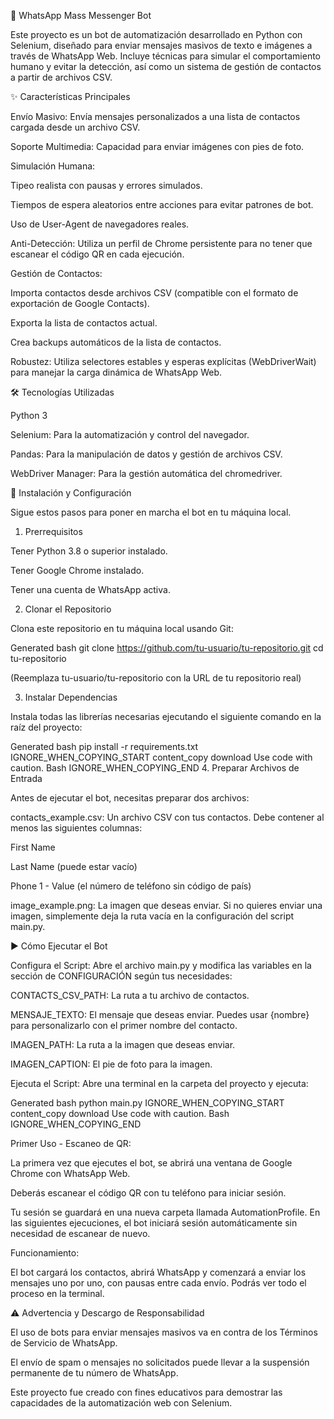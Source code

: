 🤖 WhatsApp Mass Messenger Bot

Este proyecto es un bot de automatización desarrollado en Python con Selenium, diseñado para enviar mensajes masivos de texto e imágenes a través de WhatsApp Web. Incluye técnicas para simular el comportamiento humano y evitar la detección, así como un sistema de gestión de contactos a partir de archivos CSV.

<!-- Reemplaza esto con un GIF de tu bot en acción si quieres -->

✨ Características Principales

Envío Masivo: Envía mensajes personalizados a una lista de contactos cargada desde un archivo CSV.

Soporte Multimedia: Capacidad para enviar imágenes con pies de foto.

Simulación Humana:

Tipeo realista con pausas y errores simulados.

Tiempos de espera aleatorios entre acciones para evitar patrones de bot.

Uso de User-Agent de navegadores reales.

Anti-Detección: Utiliza un perfil de Chrome persistente para no tener que escanear el código QR en cada ejecución.

Gestión de Contactos:

Importa contactos desde archivos CSV (compatible con el formato de exportación de Google Contacts).

Exporta la lista de contactos actual.

Crea backups automáticos de la lista de contactos.

Robustez: Utiliza selectores estables y esperas explícitas (WebDriverWait) para manejar la carga dinámica de WhatsApp Web.

🛠️ Tecnologías Utilizadas

Python 3

Selenium: Para la automatización y control del navegador.

Pandas: Para la manipulación de datos y gestión de archivos CSV.

WebDriver Manager: Para la gestión automática del chromedriver.

🚀 Instalación y Configuración

Sigue estos pasos para poner en marcha el bot en tu máquina local.

1. Prerrequisitos

Tener Python 3.8 o superior instalado.

Tener Google Chrome instalado.

Tener una cuenta de WhatsApp activa.

2. Clonar el Repositorio

Clona este repositorio en tu máquina local usando Git:

Generated bash
git clone https://github.com/tu-usuario/tu-repositorio.git
cd tu-repositorio


(Reemplaza tu-usuario/tu-repositorio con la URL de tu repositorio real)

3. Instalar Dependencias

Instala todas las librerías necesarias ejecutando el siguiente comando en la raíz del proyecto:

Generated bash
pip install -r requirements.txt
IGNORE_WHEN_COPYING_START
content_copy
download
Use code with caution.
Bash
IGNORE_WHEN_COPYING_END
4. Preparar Archivos de Entrada

Antes de ejecutar el bot, necesitas preparar dos archivos:

contacts_example.csv: Un archivo CSV con tus contactos. Debe contener al menos las siguientes columnas:

First Name

Last Name (puede estar vacío)

Phone 1 - Value (el número de teléfono sin código de país)

image_example.png: La imagen que deseas enviar. Si no quieres enviar una imagen, simplemente deja la ruta vacía en la configuración del script main.py.

▶️ Cómo Ejecutar el Bot

Configura el Script: Abre el archivo main.py y modifica las variables en la sección de CONFIGURACIÓN según tus necesidades:

CONTACTS_CSV_PATH: La ruta a tu archivo de contactos.

MENSAJE_TEXTO: El mensaje que deseas enviar. Puedes usar {nombre} para personalizarlo con el primer nombre del contacto.

IMAGEN_PATH: La ruta a la imagen que deseas enviar.

IMAGEN_CAPTION: El pie de foto para la imagen.

Ejecuta el Script: Abre una terminal en la carpeta del proyecto y ejecuta:

Generated bash
python main.py
IGNORE_WHEN_COPYING_START
content_copy
download
Use code with caution.
Bash
IGNORE_WHEN_COPYING_END

Primer Uso - Escaneo de QR:

La primera vez que ejecutes el bot, se abrirá una ventana de Google Chrome con WhatsApp Web.

Deberás escanear el código QR con tu teléfono para iniciar sesión.

Tu sesión se guardará en una nueva carpeta llamada AutomationProfile. En las siguientes ejecuciones, el bot iniciará sesión automáticamente sin necesidad de escanear de nuevo.

Funcionamiento:

El bot cargará los contactos, abrirá WhatsApp y comenzará a enviar los mensajes uno por uno, con pausas entre cada envío. Podrás ver todo el proceso en la terminal.

⚠️ Advertencia y Descargo de Responsabilidad

El uso de bots para enviar mensajes masivos va en contra de los Términos de Servicio de WhatsApp.

El envío de spam o mensajes no solicitados puede llevar a la suspensión permanente de tu número de WhatsApp.

Este proyecto fue creado con fines educativos para demostrar las capacidades de la automatización web con Selenium.
